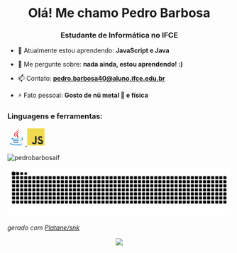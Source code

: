 <h1 align="center">Olá! Me chamo Pedro Barbosa</h1>
<h3 align="center">Estudante de Informática no IFCE</h3>


- 🌱 Atualmente estou aprendendo: **JavaScript e Java**

- 💬 Me pergunte sobre: **nada ainda, estou aprendendo! :)**

- 📫 Contato: **pedro.barbosa40@aluno.ifce.edu.br**

- ⚡ Fato pessoal: **Gosto de nü metal 🤘 e física**



<h3 align="left">Linguagens e ferramentas:</h3>
<p align="left"> <a href="https://www.java.com" target="_blank" rel="noreferrer"> <img src="https://raw.githubusercontent.com/devicons/devicon/master/icons/java/java-original.svg" alt="java" width="40" height="40"/> </a> <a href="https://developer.mozilla.org/en-US/docs/Web/JavaScript" target="_blank" rel="noreferrer"> <img src="https://raw.githubusercontent.com/devicons/devicon/master/icons/javascript/javascript-original.svg" alt="javascript" width="40" height="40"/> </a> </p>

<p><img align="center" src="https://github-readme-streak-stats.herokuapp.com/?user=pedrobarbosaif&theme=dark" alt="pedrobarbosaif" /></p>




<picture>
  <source media="(prefers-color-scheme: dark)" srcset="https://raw.githubusercontent.com/PedroBarbosaIF/PedroBarbosaIF/output/github-contribution-grid-snake-dark.svg">
  <img alt="github contribution grid snake animation" src="https://raw.githubusercontent.com/PedroBarbosaIF/PedroBarbosaIF/output/github-contribution-grid-snake.svg">
</picture>

_gerado com [Platane/snk](https://github.com/Platane/snk)_

<p align="center"><img width="21%" align="center" src="https://profile-counter.glitch.me/PedroBarbosaIF/count.svg" /></p> 


